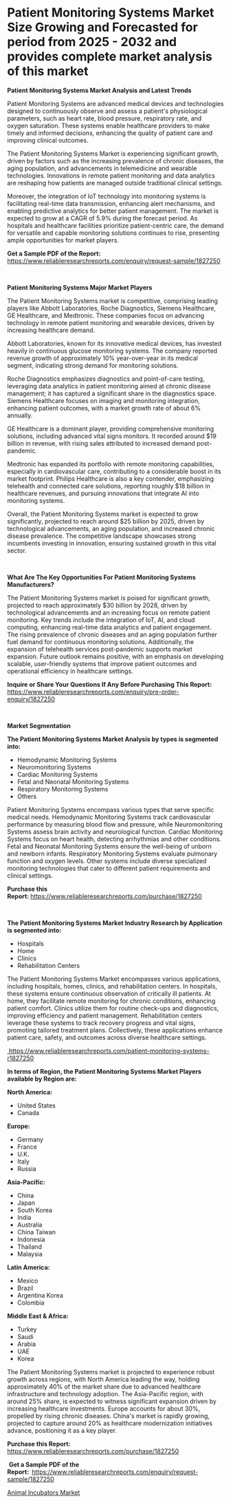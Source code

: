 <p><h1>Patient Monitoring Systems Market Size Growing and Forecasted for period from 2025 - 2032 and provides complete market analysis of this market</h1></p><p><strong>Patient Monitoring Systems Market Analysis and Latest Trends</strong></p>
<p><p>Patient Monitoring Systems are advanced medical devices and technologies designed to continuously observe and assess a patient's physiological parameters, such as heart rate, blood pressure, respiratory rate, and oxygen saturation. These systems enable healthcare providers to make timely and informed decisions, enhancing the quality of patient care and improving clinical outcomes. </p><p>The Patient Monitoring Systems Market is experiencing significant growth, driven by factors such as the increasing prevalence of chronic diseases, the aging population, and advancements in telemedicine and wearable technologies. Innovations in remote patient monitoring and data analytics are reshaping how patients are managed outside traditional clinical settings. </p><p>Moreover, the integration of IoT technology into monitoring systems is facilitating real-time data transmission, enhancing alert mechanisms, and enabling predictive analytics for better patient management. The market is expected to grow at a CAGR of 5.9% during the forecast period. As hospitals and healthcare facilities prioritize patient-centric care, the demand for versatile and capable monitoring solutions continues to rise, presenting ample opportunities for market players.</p></p>
<p><strong>Get a Sample PDF of the Report:&nbsp;</strong> <a href="https://www.reliableresearchreports.com/enquiry/request-sample/1827250?utm_campaign=3257&utm_medium=2&utm_source=Github&utm_content=ia&utm_term=04032025&utm_id=patient-monitoring-systems">https://www.reliableresearchreports.com/enquiry/request-sample/1827250</a></p>
<p>&nbsp;</p>
<p><strong>Patient Monitoring Systems Major Market Players</strong></p>
<p><p>The Patient Monitoring Systems market is competitive, comprising leading players like Abbott Laboratories, Roche Diagnostics, Siemens Healthcare, GE Healthcare, and Medtronic. These companies focus on advancing technology in remote patient monitoring and wearable devices, driven by increasing healthcare demand.</p><p>Abbott Laboratories, known for its innovative medical devices, has invested heavily in continuous glucose monitoring systems. The company reported revenue growth of approximately 10% year-over-year in its medical segment, indicating strong demand for monitoring solutions.</p><p>Roche Diagnostics emphasizes diagnostics and point-of-care testing, leveraging data analytics in patient monitoring aimed at chronic disease management; it has captured a significant share in the diagnostics space. Siemens Healthcare focuses on imaging and monitoring integration, enhancing patient outcomes, with a market growth rate of about 6% annually.</p><p>GE Healthcare is a dominant player, providing comprehensive monitoring solutions, including advanced vital signs monitors. It recorded around $19 billion in revenue, with rising sales attributed to increased demand post-pandemic. </p><p>Medtronic has expanded its portfolio with remote monitoring capabilities, especially in cardiovascular care, contributing to a considerable boost in its market footprint. Philips Healthcare is also a key contender, emphasizing telehealth and connected care solutions, reporting roughly $18 billion in healthcare revenues, and pursuing innovations that integrate AI into monitoring systems.</p><p>Overall, the Patient Monitoring Systems market is expected to grow significantly, projected to reach around $25 billion by 2025, driven by technological advancements, an aging population, and increased chronic disease prevalence. The competitive landscape showcases strong incumbents investing in innovation, ensuring sustained growth in this vital sector.</p></p>
<p>&nbsp;</p>
<p><strong>What Are The Key Opportunities For Patient Monitoring Systems Manufacturers?</strong></p>
<p><p>The Patient Monitoring Systems market is poised for significant growth, projected to reach approximately $30 billion by 2028, driven by technological advancements and an increasing focus on remote patient monitoring. Key trends include the integration of IoT, AI, and cloud computing, enhancing real-time data analytics and patient engagement. The rising prevalence of chronic diseases and an aging population further fuel demand for continuous monitoring solutions. Additionally, the expansion of telehealth services post-pandemic supports market expansion. Future outlook remains positive, with an emphasis on developing scalable, user-friendly systems that improve patient outcomes and operational efficiency in healthcare settings.</p></p>
<p><strong>Inquire or Share Your Questions If Any Before Purchasing This Report:</strong> <a href="https://www.reliableresearchreports.com/enquiry/pre-order-enquiry/1827250?utm_campaign=3257&utm_medium=2&utm_source=Github&utm_content=ia&utm_term=04032025&utm_id=patient-monitoring-systems">https://www.reliableresearchreports.com/enquiry/pre-order-enquiry/1827250</a></p>
<p>&nbsp;</p>
<p><strong>Market Segmentation</strong></p>
<p><strong>The Patient Monitoring Systems Market Analysis by types is segmented into:</strong></p>
<p><ul><li>Hemodynamic Monitoring Systems</li><li>Neuromonitoring Systems</li><li>Cardiac Monitoring Systems</li><li>Fetal and Neonatal Monitoring Systems</li><li>Respiratory Monitoring Systems</li><li>Others</li></ul></p>
<p><p>Patient Monitoring Systems encompass various types that serve specific medical needs. Hemodynamic Monitoring Systems track cardiovascular performance by measuring blood flow and pressure, while Neuromonitoring Systems assess brain activity and neurological function. Cardiac Monitoring Systems focus on heart health, detecting arrhythmias and other conditions. Fetal and Neonatal Monitoring Systems ensure the well-being of unborn and newborn infants. Respiratory Monitoring Systems evaluate pulmonary function and oxygen levels. Other systems include diverse specialized monitoring technologies that cater to different patient requirements and clinical settings.</p></p>
<p><strong>Purchase this Report:&nbsp;</strong><a href="https://www.reliableresearchreports.com/purchase/1827250?utm_campaign=3257&utm_medium=2&utm_source=Github&utm_content=ia&utm_term=04032025&utm_id=patient-monitoring-systems">https://www.reliableresearchreports.com/purchase/1827250</a></p>
<p>&nbsp;</p>
<p><strong>The Patient Monitoring Systems Market Industry Research by Application is segmented into:</strong></p>
<p><ul><li>Hospitals</li><li>Home</li><li>Clinics</li><li>Rehabilitation Centers</li></ul></p>
<p><p>The Patient Monitoring Systems Market encompasses various applications, including hospitals, homes, clinics, and rehabilitation centers. In hospitals, these systems ensure continuous observation of critically ill patients. At home, they facilitate remote monitoring for chronic conditions, enhancing patient comfort. Clinics utilize them for routine check-ups and diagnostics, improving efficiency and patient management. Rehabilitation centers leverage these systems to track recovery progress and vital signs, promoting tailored treatment plans. Collectively, these applications enhance patient care, safety, and outcomes across diverse healthcare settings.</p></p>
<p><a href="https://www.reliableresearchreports.com/patient-monitoring-systems-r1827250?utm_campaign=3257&utm_medium=2&utm_source=Github&utm_content=ia&utm_term=04032025&utm_id=patient-monitoring-systems">&nbsp;https://www.reliableresearchreports.com/patient-monitoring-systems-r1827250</a></p>
<p><strong>In terms of Region, the Patient Monitoring Systems Market Players available by Region are:</strong></p>
<p>
    <p> <strong> North America: </strong>
        <ul>
            <li>United States</li>
            <li>Canada</li>
        </ul>
        </p> 
    <p> <strong> Europe: </strong>
        <ul>
            <li>Germany</li>
            <li>France</li>
            <li>U.K.</li>
            <li>Italy</li>
            <li>Russia</li>
        </ul>
        </p> 
    <p> <strong> Asia-Pacific: </strong>
        <ul>
            <li>China</li>
            <li>Japan</li>
            <li>South Korea</li>
            <li>India</li>
            <li>Australia</li>
            <li>China Taiwan</li>
            <li>Indonesia</li>
            <li>Thailand</li>
            <li>Malaysia</li>
        </ul>
        </p> 
    <p> <strong> Latin America: </strong>
        <ul>
            <li>Mexico</li>
            <li>Brazil</li>
            <li>Argentina Korea</li>
            <li>Colombia</li>
        </ul>
        </p> 
    <p> <strong> Middle East & Africa: </strong>
        <ul>
            <li>Turkey</li>
            <li>Saudi</li>
            <li>Arabia</li>
            <li>UAE</li>
            <li>Korea</li>
        </ul>
    </p>
    </p>
<p><p>The Patient Monitoring Systems market is projected to experience robust growth across regions, with North America leading the way, holding approximately 40% of the market share due to advanced healthcare infrastructure and technology adoption. The Asia-Pacific region, with around 25% share, is expected to witness significant expansion driven by increasing healthcare investments. Europe accounts for about 30%, propelled by rising chronic diseases. China's market is rapidly growing, projected to capture around 20% as healthcare modernization initiatives advance, positioning it as a key player.</p></p>
<p><strong>Purchase this Report: </strong><a href="https://www.reliableresearchreports.com/purchase/1827250?utm_campaign=3257&utm_medium=2&utm_source=Github&utm_content=ia&utm_term=04032025&utm_id=patient-monitoring-systems">https://www.reliableresearchreports.com/purchase/1827250</a></p>
<p>&nbsp;<strong>Get a Sample PDF of the Report:&nbsp;&nbsp;</strong><a href="https://www.reliableresearchreports.com/enquiry/request-sample/1827250?utm_campaign=3257&utm_medium=2&utm_source=Github&utm_content=ia&utm_term=04032025&utm_id=patient-monitoring-systems">https://www.reliableresearchreports.com/enquiry/request-sample/1827250</a></p>
<p><strong></strong></p>
<p><p><a href="https://github.com/guleealhani/Market-Research-Report-List-1/blob/main/animal-incubators-market.md?utm_campaign=3257&utm_medium=2&utm_source=Github&utm_content=ia&utm_term=04032025&utm_id=patient-monitoring-systems">Animal Incubators Market</a></p></p>